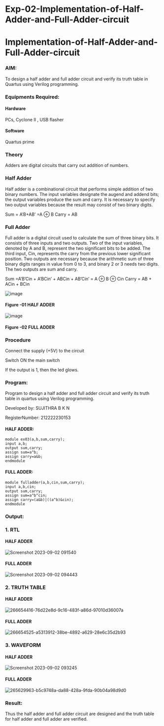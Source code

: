 # Exp-02-Implementation-of-Half-Adder-and-Full-Adder-circuit

# Implementation-of-Half-Adder-and-Full-Adder-circuit
### AIM:
To design a half adder and full adder circuit and verify its truth table in Quartus using Verilog programming.

### Equipments Required:
#### Hardware 

PCs, Cyclone II , USB flasher

#### Software 

Quartus prime
### Theory
Adders are digital circuits that carry out addition of numbers.

### Half Adder
Half adder is a combinational circuit that performs simple addition of two binary numbers. The input variables designate the augend and addend bits; the output variables produce the sum and carry. It is necessary to specify two output variables because the result may consist of two binary digits.

Sum = A’B+AB’ =A ⊕ B Carry = AB

### Full Adder
Full adder is a digital circuit used to calculate the sum of three binary bits. It consists of three inputs and two outputs. Two of the input variables, denoted by A and B, represent the two significant bits to be added. The third input, Cin, represents the carry from the previous lower significant position. Two outputs are necessary because the arithmetic sum of three binary digits ranges in value from 0 to 3, and binary 2 or 3 needs two digits. The two outputs are sum and carry.

Sum =A’B’Cin + A’BCin’ + ABCin + AB’Cin’ = A ⊕ B ⊕ Cin Carry = AB + ACin + BCin

 ![image](https://user-images.githubusercontent.com/36288975/163552156-a13e5a56-c638-4110-97d9-8896907c8d25.png)

#### Figure -01 HALF ADDER 


![image](https://user-images.githubusercontent.com/36288975/163552057-b3547877-6d07-45b4-b7e0-bcfebfad9e1d.png)

#### Figure -02 FULL ADDER 

### Procedure

Connect the supply (+5V) to the circuit

Switch ON the main switch

If the output is 1, then the led glows.

### Program:

Program to design a half adder and full adder circuit and verify its truth table in quartus using Verilog programming.

Developed by: SUJITHRA B K N

RegisterNumber:  212222230153

#### HALF ADDER:

```
module ex03(a,b,sum,carry);
input a,b;
output sum,carry;
assign sum=a^b;
assign carry=a&b;
endmodule
```

#### FULL ADDER:

```
module fulladder(a,b,cin,sum,carry);
input a,b,cin;
output sum,carry;
assign sum=a^b^cin;
assign carry=(a&b)|((a^b)&cin);
endmodule
```

### Output:

### 1. RTL

#### HALF ADDER

![Screenshot 2023-09-02 091540](https://github.com/sujithrabkn/Exp-02-Implementation-of-Half-Adder-and-Full-Adder-circuit/assets/119477857/0ee058e6-1f15-44d6-8542-e9edcc0fc44e)

#### FULL ADDER

![Screenshot 2023-09-02 094443](https://github.com/sujithrabkn/Exp-02-Implementation-of-Half-Adder-and-Full-Adder-circuit/assets/119477857/697df826-b98b-4bac-9a42-491b5cac886c)



### 2. TRUTH TABLE 

#### HALF ADDER

![266654416-76d22e8d-9c16-483f-a86d-97010d36007a](https://github.com/sujithrabkn/Exp-02-Implementation-of-Half-Adder-and-Full-Adder-circuit/assets/119477857/876bdb21-7c9d-4e68-9545-322849786d7b)


#### FULL ADDER

![266654525-a5313912-38be-4892-a629-28e6c35d2b93](https://github.com/sujithrabkn/Exp-02-Implementation-of-Half-Adder-and-Full-Adder-circuit/assets/119477857/de98122f-d9f8-4cc0-9742-f2c2f058a7fb)


### 3. WAVEFORM

#### HALF ADDER

![Screenshot 2023-09-02 093245](https://github.com/sujithrabkn/Exp-02-Implementation-of-Half-Adder-and-Full-Adder-circuit/assets/119477857/d1451e89-67bd-4494-848a-9dee95fb6b2d)

#### FULL ADDER

![265629963-b5c9748a-da88-428a-9fda-90b04a98d9d0](https://github.com/sujithrabkn/Exp-02-Implementation-of-Half-Adder-and-Full-Adder-circuit/assets/119477857/0e1022a4-cd3e-4022-b843-26e60b1751bd)


### Result:

Thus the half adder and full adder circuit are designed and the truth table for half adder and full adder are verified.
